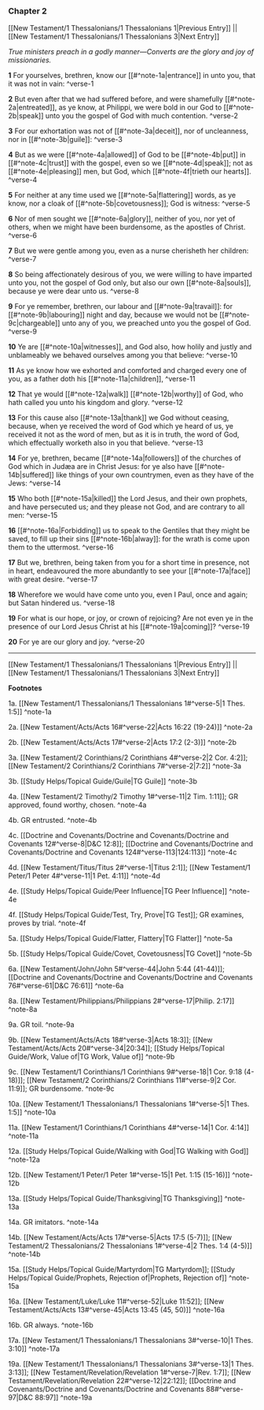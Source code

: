 ### Chapter 2

[[New Testament/1 Thessalonians/1 Thessalonians 1|Previous Entry]]  ||  [[New Testament/1 Thessalonians/1 Thessalonians 3|Next Entry]]

*True ministers preach in a godly manner—Converts are the glory and joy of missionaries.*

**1**  For yourselves, brethren, know our [[#^note-1a|entrance]] in unto you, that it was not in vain: ^verse-1

**2**  But even after that we had suffered before, and were shamefully [[#^note-2a|entreated]], as ye know, at Philippi, we were bold in our God to [[#^note-2b|speak]] unto you the gospel of God with much contention. ^verse-2

**3**  For our exhortation was not of [[#^note-3a|deceit]], nor of uncleanness, nor in [[#^note-3b|guile]]: ^verse-3

**4**  But as we were [[#^note-4a|allowed]] of God to be [[#^note-4b|put]] in [[#^note-4c|trust]] with the gospel, even so we [[#^note-4d|speak]]; not as [[#^note-4e|pleasing]] men, but God, which [[#^note-4f|trieth our hearts]]. ^verse-4

**5**  For neither at any time used we [[#^note-5a|flattering]] words, as ye know, nor a cloak of [[#^note-5b|covetousness]]; God is witness: ^verse-5

**6**  Nor of men sought we [[#^note-6a|glory]], neither of you, nor yet of others, when we might have been burdensome, as the apostles of Christ. ^verse-6

**7**  But we were gentle among you, even as a nurse cherisheth her children: ^verse-7

**8**  So being affectionately desirous of you, we were willing to have imparted unto you, not the gospel of God only, but also our own [[#^note-8a|souls]], because ye were dear unto us. ^verse-8

**9**  For ye remember, brethren, our labour and [[#^note-9a|travail]]: for [[#^note-9b|labouring]] night and day, because we would not be [[#^note-9c|chargeable]] unto any of you, we preached unto you the gospel of God. ^verse-9

**10**  Ye are [[#^note-10a|witnesses]], and God also, how holily and justly and unblameably we behaved ourselves among you that believe: ^verse-10

**11**  As ye know how we exhorted and comforted and charged every one of you, as a father doth his [[#^note-11a|children]], ^verse-11

**12**  That ye would [[#^note-12a|walk]] [[#^note-12b|worthy]] of God, who hath called you unto his kingdom and glory. ^verse-12

**13**  For this cause also [[#^note-13a|thank]] we God without ceasing, because, when ye received the word of God which ye heard of us, ye received it not as the word of men, but as it is in truth, the word of God, which effectually worketh also in you that believe. ^verse-13

**14**  For ye, brethren, became [[#^note-14a|followers]] of the churches of God which in Judæa are in Christ Jesus: for ye also have [[#^note-14b|suffered]] like things of your own countrymen, even as they have of the Jews: ^verse-14

**15**  Who both [[#^note-15a|killed]] the Lord Jesus, and their own prophets, and have persecuted us; and they please not God, and are contrary to all men: ^verse-15

**16**  [[#^note-16a|Forbidding]] us to speak to the Gentiles that they might be saved, to fill up their sins [[#^note-16b|alway]]: for the wrath is come upon them to the uttermost. ^verse-16

**17**  But we, brethren, being taken from you for a short time in presence, not in heart, endeavoured the more abundantly to see your [[#^note-17a|face]] with great desire. ^verse-17

**18**  Wherefore we would have come unto you, even I Paul, once and again; but Satan hindered us. ^verse-18

**19**  For what is our hope, or joy, or crown of rejoicing? Are not even ye in the presence of our Lord Jesus Christ at his [[#^note-19a|coming]]? ^verse-19

**20**  For ye are our glory and joy. ^verse-20


---
[[New Testament/1 Thessalonians/1 Thessalonians 1|Previous Entry]]  ||  [[New Testament/1 Thessalonians/1 Thessalonians 3|Next Entry]]


**Footnotes**


1a. [[New Testament/1 Thessalonians/1 Thessalonians 1#^verse-5|1 Thes. 1:5]] ^note-1a

2a. [[New Testament/Acts/Acts 16#^verse-22|Acts 16:22 (19-24)]] ^note-2a

2b. [[New Testament/Acts/Acts 17#^verse-2|Acts 17:2 (2-3)]] ^note-2b

3a. [[New Testament/2 Corinthians/2 Corinthians 4#^verse-2|2 Cor. 4:2]]; [[New Testament/2 Corinthians/2 Corinthians 7#^verse-2|7:2]] ^note-3a

3b. [[Study Helps/Topical Guide/Guile|TG Guile]] ^note-3b

4a. [[New Testament/2 Timothy/2 Timothy 1#^verse-11|2 Tim. 1:11]]; GR approved, found worthy, chosen.  ^note-4a

4b. GR entrusted. ^note-4b

4c. [[Doctrine and Covenants/Doctrine and Covenants/Doctrine and Covenants 12#^verse-8|D&C 12:8]]; [[Doctrine and Covenants/Doctrine and Covenants/Doctrine and Covenants 124#^verse-113|124:113]] ^note-4c

4d. [[New Testament/Titus/Titus 2#^verse-1|Titus 2:1]]; [[New Testament/1 Peter/1 Peter 4#^verse-11|1 Pet. 4:11]] ^note-4d

4e. [[Study Helps/Topical Guide/Peer Influence|TG Peer Influence]] ^note-4e

4f. [[Study Helps/Topical Guide/Test, Try, Prove|TG Test]]; GR examines, proves by trial.  ^note-4f

5a. [[Study Helps/Topical Guide/Flatter, Flattery|TG Flatter]] ^note-5a

5b. [[Study Helps/Topical Guide/Covet, Covetousness|TG Covet]] ^note-5b

6a. [[New Testament/John/John 5#^verse-44|John 5:44 (41-44)]]; [[Doctrine and Covenants/Doctrine and Covenants/Doctrine and Covenants 76#^verse-61|D&C 76:61]] ^note-6a

8a. [[New Testament/Philippians/Philippians 2#^verse-17|Philip. 2:17]] ^note-8a

9a. GR toil. ^note-9a

9b. [[New Testament/Acts/Acts 18#^verse-3|Acts 18:3]]; [[New Testament/Acts/Acts 20#^verse-34|20:34]]; [[Study Helps/Topical Guide/Work, Value of|TG Work, Value of]] ^note-9b

9c. [[New Testament/1 Corinthians/1 Corinthians 9#^verse-18|1 Cor. 9:18 (4-18)]]; [[New Testament/2 Corinthians/2 Corinthians 11#^verse-9|2 Cor. 11:9]]; GR burdensome.  ^note-9c

10a. [[New Testament/1 Thessalonians/1 Thessalonians 1#^verse-5|1 Thes. 1:5]] ^note-10a

11a. [[New Testament/1 Corinthians/1 Corinthians 4#^verse-14|1 Cor. 4:14]] ^note-11a

12a. [[Study Helps/Topical Guide/Walking with God|TG Walking with God]] ^note-12a

12b. [[New Testament/1 Peter/1 Peter 1#^verse-15|1 Pet. 1:15 (15-16)]] ^note-12b

13a. [[Study Helps/Topical Guide/Thanksgiving|TG Thanksgiving]] ^note-13a

14a. GR imitators. ^note-14a

14b. [[New Testament/Acts/Acts 17#^verse-5|Acts 17:5 (5-7)]]; [[New Testament/2 Thessalonians/2 Thessalonians 1#^verse-4|2 Thes. 1:4 (4-5)]] ^note-14b

15a. [[Study Helps/Topical Guide/Martyrdom|TG Martyrdom]]; [[Study Helps/Topical Guide/Prophets, Rejection of|Prophets, Rejection of]] ^note-15a

16a. [[New Testament/Luke/Luke 11#^verse-52|Luke 11:52]]; [[New Testament/Acts/Acts 13#^verse-45|Acts 13:45 (45, 50)]] ^note-16a

16b. GR always. ^note-16b

17a. [[New Testament/1 Thessalonians/1 Thessalonians 3#^verse-10|1 Thes. 3:10]] ^note-17a

19a. [[New Testament/1 Thessalonians/1 Thessalonians 3#^verse-13|1 Thes. 3:13]]; [[New Testament/Revelation/Revelation 1#^verse-7|Rev. 1:7]]; [[New Testament/Revelation/Revelation 22#^verse-12|22:12]]; [[Doctrine and Covenants/Doctrine and Covenants/Doctrine and Covenants 88#^verse-97|D&C 88:97]] ^note-19a